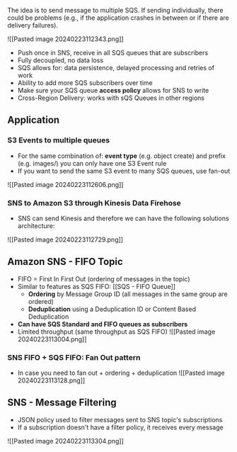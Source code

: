 The idea is to send message to multiple SQS. If sending individually, there could be problems (e.g., if the application crashes in between or if there are delivery failures).

![[Pasted image 20240223112343.png]]

- Push once in SNS, receive in all SQS queues that are subscribers
- Fully decoupled, no data loss
- SQS allows for: data persistence, delayed processing and retries of work
- Ability to add more SQS subscribers over time
- Make sure your SQS queue **access policy** allows for SNS to write
- Cross-Region Delivery: works with sQS Queues in other regions

## Application
### S3 Events to multiple queues

- For the same combination of: **event type** (e.g. object create) and prefix (e.g. images/) you can only have one S3 Event rule
- If you want to send the same S3 event to many SQS queues, use fan-out

![[Pasted image 20240223112606.png]]

### SNS to Amazon S3 through Kinesis Data Firehose

- SNS can send Kinesis and therefore we can have the following solutions architecture:

![[Pasted image 20240223112729.png]]

## Amazon SNS - FIFO Topic

- FIFO = First In First Out (ordering of messages in the topic)
- Similar to features as SQS FIFO: [[SQS - FIFO Queue]]
	- **Ordering** by Message Group ID (all messages in the same group are ordered)
	- **Deduplication** using a Deduplication ID or Content Based Deduplication
- **Can have SQS Standard and FIFO queues as subscribers**
- Limited throughput (same throughput as SQS FIFO)
![[Pasted image 20240223113004.png]]

### SNS FIFO + SQS FIFO: Fan Out pattern

- In case you need to fan out + ordering + deduplication
![[Pasted image 20240223113128.png]]

## SNS - Message Filtering

- JSON policy used to filter messages sent to SNS topic's subscriptions
- If a subscription doesn't have a filter policy, it receives every message

![[Pasted image 20240223113304.png]]
